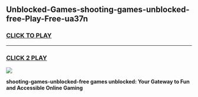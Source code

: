 
## Unblocked-Games-shooting-games-unblocked-free-Play-Free-ua37n
<h3>
<a href="https://premium76.site?title=shooting-games-unblocked-free&ref=10A">CLICK TO PLAY</a></h3>
<hr>

<h3>
<a href="https://premium76.site?title=shooting-games-unblocked-free&ref=10A">CLICK 2 PLAY</a>
  
</h3>

<a href="https://premium76.site?title=shooting-games-unblocked-free&ref=10A"><img src="https://clearcache.store/games.png"></a>


**shooting-games-unblocked-free games unblocked: Your Gateway to Fun and Accessible Online Gaming**
